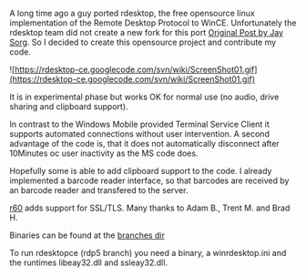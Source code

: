A long time ago a guy ported rdesktop, the free opensource linux implementation of the Remote Desktop Protocol to WinCE. Unfortunately the rdesktop team did not create a new fork for this port [Original Post by Jay Sorg](http://osdir.com/ml/network.rdesktop.user/2006-04/msg00005.html). So I decided to create this opensource project and contribute my code.

![https://rdesktop-ce.googlecode.com/svn/wiki/ScreenShot01.gif](https://rdesktop-ce.googlecode.com/svn/wiki/ScreenShot01.gif)

It is in experimental phase but works OK for normal use (no audio, drive sharing and clipboard support).

In contrast to the Windows Mobile provided Terminal Service Client it supports automated connections without user intervention. A second advantage of the code is, that it does not automatically disconnect after 10Minutes oc user inactivity as the MS code does.

Hopefully some is able to add clipboard support to the code. I already implemented a barcode reader interface, so that barcodes are received by an barcode reader and transfered to the server.

[r60](https://code.google.com/p/rdesktop-ce/source/detail?r=60) adds support for SSL/TLS. Many thanks to Adam B., Trent M. and Brad H.

Binaries can be found at the [branches dir](http://code.google.com/p/rdesktop-ce/source/browse/#svn%2Fbranches%2Frdesktopce_rdp5%2Fsource%2FWindows%20Mobile%206%20Professional%20SDK%20%28ARMV4I%29%2FRelease)

To run rdesktopce (rdp5 branch) you need a binary, a winrdesktop.ini and the runtimes libeay32.dll and ssleay32.dll.